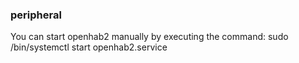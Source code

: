 ### peripheral

 You can start openhab2 manually by executing the command:
            sudo /bin/systemctl start openhab2.service

